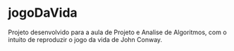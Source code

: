 # jogoDaVida
Projeto desenvolvido para a aula de Projeto e Analise de Algoritmos, com o intuito de reproduzir o jogo da vida de John Conway.
